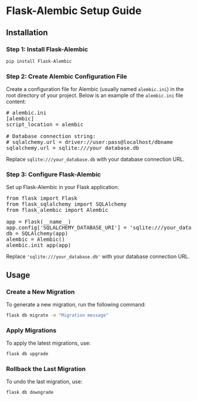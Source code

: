 # Flask-Alembic Setup Guide

## Installation

### Step 1: Install Flask-Alembic
```bash
pip install Flask-Alembic
```

### Step 2: Create Alembic Configuration File

Create a configuration file for Alembic (usually named `alembic.ini`) in the root directory of your project. Below is an example of the `alembic.ini` file content:

<pre>
# alembic.ini
[alembic]
script_location = alembic

# Database connection string:
# sqlalchemy.url = driver://user:pass@localhost/dbname
sqlalchemy.url = sqlite:///your_database.db
</pre>

Replace `sqlite:///your_database.db` with your database connection URL.

### Step 3: Configure Flask-Alembic

Set up Flask-Alembic in your Flask application:

<pre>
from flask import Flask
from flask_sqlalchemy import SQLAlchemy
from flask_alembic import Alembic

app = Flask(__name__)
app.config['SQLALCHEMY_DATABASE_URI'] = 'sqlite:///your_database.db'
db = SQLAlchemy(app)
alembic = Alembic()
alembic.init_app(app)
</pre>

Replace `'sqlite:///your_database.db'` with your database connection URL.

## Usage

### Create a New Migration
To generate a new migration, run the following command:
```bash
flask db migrate -m "Migration message"
```

### Apply Migrations
To apply the latest migrations, use:
```bash
flask db upgrade
```

### Rollback the Last Migration
To undo the last migration, use:
```bash
flask db downgrade
```